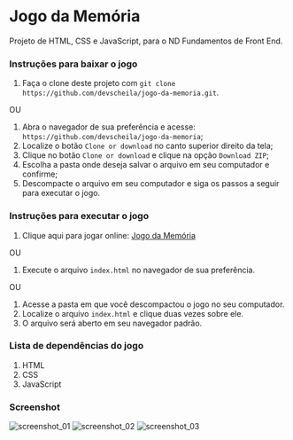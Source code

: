 # Jogo da Memória

Projeto de HTML, CSS e JavaScript, para o ND Fundamentos de Front End.

### Instruções para baixar o jogo

1. Faça o clone deste projeto com `git clone https://github.com/devscheila/jogo-da-memoria.git`.

OU

1. Abra o navegador de sua preferência e acesse: `https://github.com/devscheila/jogo-da-memoria`;
2. Localize o botão `Clone or download` no canto superior direito da tela;
3. Clique no botão `Clone or download` e clique na opção `Download ZIP`;
4. Escolha a pasta onde deseja salvar o arquivo em seu computador e confirme;
5. Descompacte o arquivo em seu computador e siga os passos a seguir para executar o jogo.

### Instruções para executar o jogo

1. Clique aqui para jogar online: [Jogo da Memória](https://devscheila.github.io/jogo-da-memoria/)

OU

1. Execute o arquivo `index.html` no navegador de sua preferência.

OU

1. Acesse a pasta em que você descompactou o jogo no seu computador.
2. Localize o arquivo `index.html` e clique duas vezes sobre ele.
3. O arquivo será aberto em seu navegador padrão.

### Lista de dependências do jogo

1. HTML
2. CSS
3. JavaScript

### Screenshot

![screenshot_01](https://user-images.githubusercontent.com/43575395/54212767-1d740e00-44c2-11e9-8c34-0ba5d4eb6f2b.png)
![screenshot_02](https://user-images.githubusercontent.com/43575395/54212836-32e93800-44c2-11e9-8151-df26507bc856.png)
![screenshot_03](https://user-images.githubusercontent.com/43575395/54212868-3c72a000-44c2-11e9-8b97-4d65424b5e12.png)
